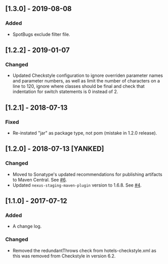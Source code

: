 ## [1.3.0] - 2019-08-08
### Added
* SpotBugs exclude filter file.

## [1.2.2] - 2019-01-07
### Changed
* Updated Checkstyle configuration to ignore overriden parameter names and parameter numbers, as well as limit the number of characters on a line to 120, ignore where classes should be final and check that indentation for switch statements is 0 instead of 2.

## [1.2.1] - 2018-07-13
### Fixed
* Re-instated "jar" as package type, not pom (mistake in 1.2.0 release).

## [1.2.0] - 2018-07-13 [YANKED]
### Changed
* Moved to Sonatype's updated recommendations for publishing artifacts to Maven Central. See [#6](https://github.com/HotelsDotCom/hotels-oss-plugin-config/issues/6).
* Updated `nexus-staging-maven-plugin` version to 1.6.8. See [#4](https://github.com/HotelsDotCom/hotels-oss-plugin-config/issues/4).

## [1.1.0] - 2017-07-12
### Added
* A change log.

### Changed
* Removed the redundantThrows check from hotels-checkstyle.xml as this was removed from Checkstyle in version 6.2. 

